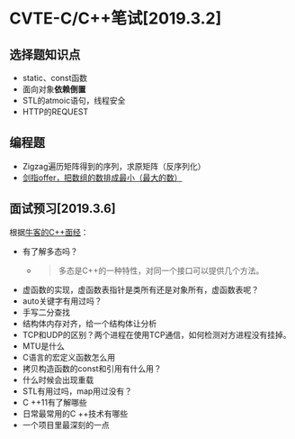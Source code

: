 # CVTE-C/C++笔试\[2019.3.2\]

## 选择题知识点

* static、const函数
* 面向对象**依赖倒置**
* STL的atmoic语句，线程安全
* HTTP的REQUEST

## 编程题

* Zigzag遍历矩阵得到的序列，求原矩阵（反序列化）
* [剑指offer，把数组的数排成最小（最大的数）](https://www.nowcoder.com/practice/8fecd3f8ba334add803bf2a06af1b993?tpId=13&tqId=11185&tPage=2&rp=2&ru=/ta/coding-interviews&qru=/ta/coding-interviews/question-ranking)

## 面试预习\[2019.3.6\]

根据[牛客的C++面经](https://www.nowcoder.com/discuss/158497)：

* 有了解多态吗？
  * > 多态是C++的一种特性，对同一个接口可以提供几个方法。
* 虚函数的实现，虚函数表指针是类所有还是对象所有，虚函数表呢？
* auto关键字有用过吗？
* 手写二分查找
* 结构体内存对齐，给一个结构体让分析
* TCP和UDP的区别？两个进程在使用TCP通信，如何检测对方进程没有挂掉。
* MTU是什么
* C语言的宏定义函数怎么用
* 拷贝构造函数的const和引用有什么用？
* 什么时候会出现重载
* STL有用过吗，map用过没有？
* C ++11有了解哪些
* 日常最常用的C ++技术有哪些
* 一个项目里最深刻的一点



